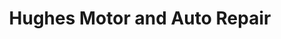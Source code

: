 ---
title: "Hughes Motor and Auto Repair"
url: /lancaster/hughes-motor-and-auto-repair/
shop: car repair
---